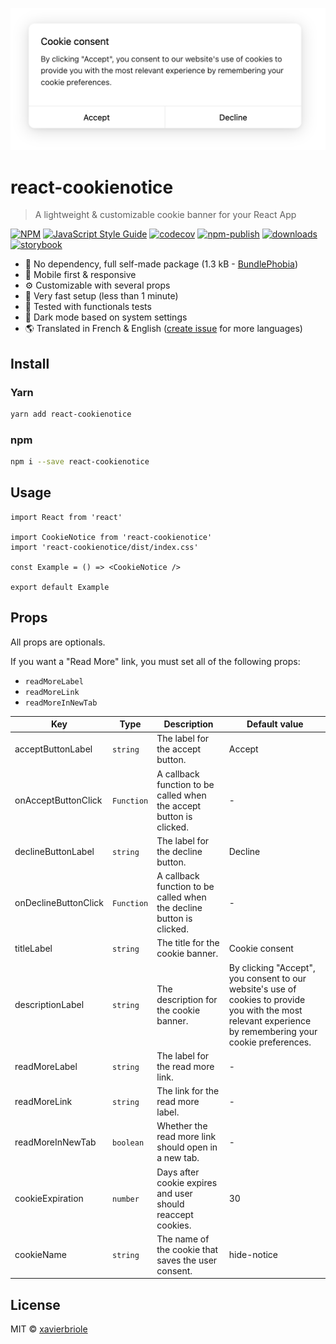 ![Preview Light](screenshots/light.png)

# react-cookienotice

> A lightweight & customizable cookie banner for your React App

[![NPM](https://img.shields.io/npm/v/react-cookienotice.svg)](https://www.npmjs.com/package/react-cookienotice)
[![JavaScript Style Guide](https://img.shields.io/badge/code_style-standard-brightgreen.svg)](https://standardjs.com)
[![codecov](https://codecov.io/gh/xavierbriole/react-cookienotice/branch/master/graph/badge.svg?token=256VJO28DU)](https://codecov.io/gh/xavierbriole/react-cookienotice)
[![npm-publish](https://github.com/xavierbriole/react-cookienotice/workflows/npm-publish/badge.svg)](https://github.com/xavierbriole/react-cookienotice/actions/workflows/npm-publish.yml)
[![downloads](https://img.shields.io/badge/dynamic/json?color=blue&label=downloads&query=downloads&suffix=%2Fmonth&url=https%3A%2F%2Fapi.npmjs.org%2Fdownloads%2Fpoint%2Flast-month%2Freact-cookienotice)](http://npm-stats.org/#/react-cookienotice)
[![storybook](https://cdn.jsdelivr.net/gh/storybookjs/brand@main/badge/badge-storybook.svg)](https://react-cookienotice.vercel.app)

- 🍃 No dependency, full self-made package (1.3 kB - [BundlePhobia](https://bundlephobia.com/package/react-cookienotice))
- 📱 Mobile first & responsive
- ⚙️ Customizable with several props
- 🍕 Very fast setup (less than 1 minute)
- 🧪 Tested with functionals tests
- 🌙 Dark mode based on system settings
- 🌎 Translated in French & English ([create issue](https://github.com/xavierbriole/react-cookienotice/issues/new) for more languages)

## Install

### Yarn

```bash
yarn add react-cookienotice
```

### npm

```bash
npm i --save react-cookienotice
```

## Usage

```tsx
import React from 'react'

import CookieNotice from 'react-cookienotice'
import 'react-cookienotice/dist/index.css'

const Example = () => <CookieNotice />

export default Example
```

## Props

All props are optionals.

If you want a "Read More" link, you must set all of the following props:

- `readMoreLabel`
- `readMoreLink`
- `readMoreInNewTab`

| Key                  | Type       | Description                                                          | Default value                                                                                                                                              |
| -------------------- | ---------- | -------------------------------------------------------------------- | ---------------------------------------------------------------------------------------------------------------------------------------------------------- |
| acceptButtonLabel    | `string`   | The label for the accept button.                                     | Accept                                                                                                                                                     |
| onAcceptButtonClick  | `Function` | A callback function to be called when the accept button is clicked.  | -                                                                                                                                                          |
| declineButtonLabel   | `string`   | The label for the decline button.                                    | Decline                                                                                                                                                    |
| onDeclineButtonClick | `Function` | A callback function to be called when the decline button is clicked. | -                                                                                                                                                          |
| titleLabel           | `string`   | The title for the cookie banner.                                     | Cookie consent                                                                                                                                             |
| descriptionLabel     | `string`   | The description for the cookie banner.                               | By clicking "Accept", you consent to our website's use of cookies to provide you with the most relevant experience by remembering your cookie preferences. |
| readMoreLabel        | `string`   | The label for the read more link.                                    | -                                                                                                                                                          |
| readMoreLink         | `string`   | The link for the read more label.                                    | -                                                                                                                                                          |
| readMoreInNewTab     | `boolean`  | Whether the read more link should open in a new tab.                 | -                                                                                                                                                          |
| cookieExpiration     | `number`   | Days after cookie expires and user should reaccept cookies.          | 30                                                                                                                                                         |
| cookieName           | `string`   | The name of the cookie that saves the user consent.                  | hide-notice                                                                                                                                                |

## License

MIT © [xavierbriole](https://github.com/xavierbriole)
